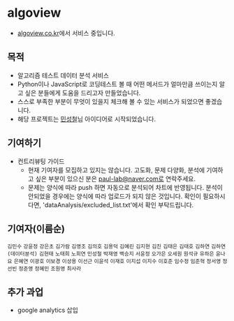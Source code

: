 # algoview

- [algoview.co.kr](https://algoview.co.kr)에서 서비스 중입니다.

## 목적

- 알고리즘 테스트 데이터 분석 서비스
- Python이나 JavaScript로 코딩테스트 볼 때 어떤 메서드가 얼마만큼 쓰이는지 알고 싶은 분들에게 도움을 드리고자 만들었습니다.
- 스스로 부족한 부분이 무엇이 있을지 체크해 볼 수 있는 서비스가 되었으면 좋겠습니다.
- 해당 프로젝트는 [민성철](https://github.com/AMinSC/frequency_of_use_of_built-in_function)님 아이디어로 시작되었습니다.

## 기여하기

- 컨트리뷰팅 가이드
  - 현재 기여자를 모집하고 있지는 않습니다. 고도화, 문제 다양화, 분석에 기여하고 싶은 부분이 있으신 분은 paul-lab@naver.com로 연락주세요.
  - 문제는 양식에 따라 push 하면 자동으로 분석되어 차트에 반영됩니다. 분석이 안되었을 경우에는 양식에 따라 업로드가 되지 않은 것입니다.
    확인이 필요하시다면, 'dataAnalysis/excluded_list.txt'에서 확인 부탁드립니다.

## 기여자(이름순)

`김민수` `강윤정` `강은초` `김가람` `김영조` `김의호` `김용덕` `김예린` `김지현` `김진` `김태은` `김태호` `김하연` `김하연(데이터분석)` `김현태` `노태희` `노희연` `민성철` `박재영` `백승지` `서윤정` `오가은` `오세원` `원석규` `유하은` `윤나요` `은혜연` `이광호` `이보경` `이상용` `이선근` `이윤석` `이재호` `이지섭` `이지수` `이호준` `임수정` `임준혁` `정서영` `정선빈` `정준영` `정혜민` `조원영` `최사라`

## 추가 과업

- google analytics 삽입
